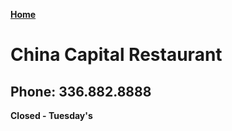 **[Home](https://chuckbyrum2.github.io/)** <br>

# China Capital Restaurant
## Phone: 336.882.8888

**Closed - Tuesday's**
